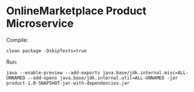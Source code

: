 # OnlineMarketplace Product Microservice

Compile:
```
clean package -DskipTests=true
```

Run:
```
java --enable-preview --add-exports java.base/jdk.internal.misc=ALL-UNNAMED --add-opens java.base/jdk.internal.util=ALL-UNNAMED -jar product-1.0-SNAPSHOT-jar-with-dependencies.jar
```

